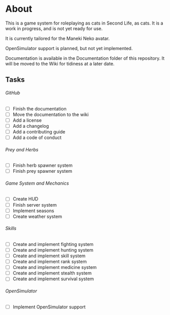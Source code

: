 # About

This is a game system for roleplaying as cats in Second Life, as cats. It is a work in progress, and is not yet ready for use.

It is currently tailored for the Maneki Neko avatar.

OpenSimulator support is planned, but not yet implemented.

Documentation is available in the Documentation folder of this repository. It will be moved to the Wiki for tidiness at a later date.

## Tasks
###### GitHub
- [ ] Finish the documentation
- [ ] Move the documentation to the wiki
- [ ] Add a license
- [ ] Add a changelog
- [ ] Add a contributing guide
- [ ] Add a code of conduct
###### Prey and Herbs
- [ ] Finish herb spawner system
- [ ] Finish prey spawner system
###### Game System and Mechanics
- [ ] Create HUD
- [ ] Finish server system
- [ ] Implement seasons
- [ ] Create weather system
###### Skills
- [ ] Create and implement fighting system
- [ ] Create and implement hunting system
- [ ] Create and implement skill system
- [ ] Create and implement rank system
- [ ] Create and implement medicine system
- [ ] Create and implement stealth system
- [ ] Create and implement survival system
###### OpenSimulator
- [ ] Implement OpenSimulator support
